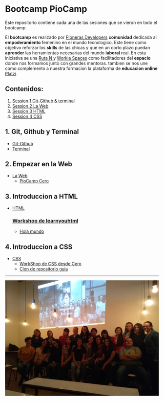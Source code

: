 # Bootcamp PioCamp

Este repositorio contiene cada una de las sesiones que se vieron en todo el bootcamp.

El **bootcamp** es realizado por [Pioneras Developers][] **comunidad** dedicada al **empoderamiento** femenino en el mundo tecnologico. Este tiene como objetivo reforzar los **skills** de las chicas y que en un corto plazo puedan **aprender** las herramientas necesarias del mundo **laboral** real.
En esta iniciativa se una [Ruta N ][]y [Workia Spaces][] como facilitadores del **espacio** donde nos formamos junto con grandes mentoras. tambien se nos une como complemento a nuestra formacion la plataforma de **educacion online** [Platzi][].

## Contenidos:
1. [Session 1 Git-Github & terminal](#1-git-github-y-terminal)
2. [Session 2 La Web](#2-empezar-en-la-web)
3. [Session 3 HTML](#3-introduccion-a-html)
4. [Session 4 CSS](#4-introduccion-a-css)


## 1. Git, Github y Terminal
* [Git-Github][]
* [Terminal][]

## 2. Empezar en la Web
* [La Web][]
    * [PioCamp Cero][]

## 3. Introduccion a HTML
* [HTML][]
    ### [Workshop de learnyouhtml][]
    * [Hola mundo][]

## 4. Introduccion a CSS
* [CSS][]
    * [WorkShop de CSS desde Cero][]
    * [Clon de repositorio guia][]

---
![PioCamp][]

<!--links-->
[Platzi]: https://platzi.com/
[Workia Spaces]: https://workia.space/
[Ruta N]: https://www.rutanmedellin.org/es/
[Pioneras Developers]: http://pionerasdev.co/
[Git-Github]: /session1/git-github.html
[Terminal]: /session1/terminal.html
[La Web]: /session2/empezar-en-la-web.html
[HTML]: /session3/introduccion-a-html.html
[PioCamp Cero]: /session2/piocamp/
[Workshop de learnyouhtml]: /session3/learnyouhtml/
[CSS]: /session4/introduccion-a-css.html
[WorkShop de CSS desde Cero]: /session4/workshop-css-desde-cero/index.html
[Clon de repositorio guia]: /session4/piocamp-css-workshop-clone/final/index.html
[Hola mundo]: /session3/learnyouhtml/hello.html

<!--imagenes-->
[PioCamp]: /assets/piocamp.jpg